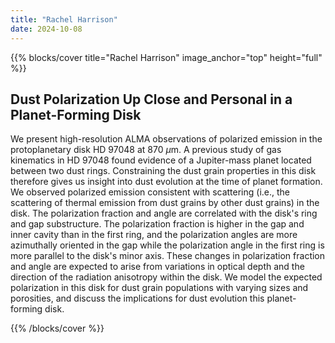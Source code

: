 ```yaml
---
title: "Rachel Harrison"
date: 2024-10-08
---
```


{{% blocks/cover title="Rachel Harrison" image_anchor="top" height="full" %}}

## Dust Polarization Up Close and Personal in a Planet-Forming Disk

We present high-resolution ALMA observations of polarized emission in the protoplanetary disk HD 97048 at 870 $\mu$m. A previous study of gas kinematics in HD 97048 found evidence of a Jupiter-mass planet located between two dust rings. Constraining the dust grain properties in this disk therefore gives us insight into dust evolution at the time of planet formation. We observed polarized emission consistent with scattering (i.e., the scattering of thermal emission from dust grains by other dust grains) in the disk. The polarization fraction and angle are correlated with the disk's ring and gap substructure. The polarization fraction is higher in the gap and inner cavity than in the first ring, and the polarization angles are more azimuthally oriented in the gap while the polarization angle in the first ring is more parallel to the disk's minor axis. These changes in polarization fraction and angle are expected to arise from variations in optical depth and the direction of the radiation anisotropy within the disk. We model the expected polarization in this disk for dust grain populations with varying sizes and porosities, and discuss the implications for dust evolution this planet-forming disk.

{{% /blocks/cover %}}
                    
